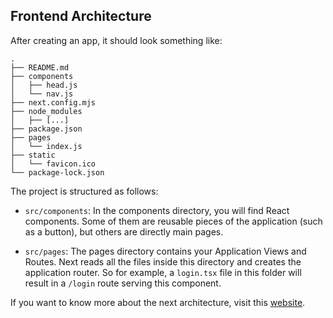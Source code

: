 ## Frontend Architecture

After creating an app, it should look something like:

```
.
├── README.md
├── components
│   ├── head.js
│   └── nav.js
├── next.config.mjs
├── node_modules
│   ├── [...]
├── package.json
├── pages
│   └── index.js
├── static
│   └── favicon.ico
└── package-lock.json
```

The project is structured as follows:

- `src/components`: In the components directory, you will find React components. Some of them are reusable pieces of the application (such as a button), but others are directly main pages.

- `src/pages`: The pages directory contains your Application Views and Routes. Next reads all the files inside this directory and creates the application router. So for example, a `login.tsx` file in this folder will result in a `/login` route serving this component.

If you want to know more about the next architecture, visit this [website](https://nextjs.org/docs).
